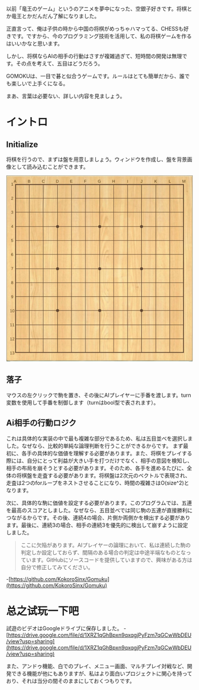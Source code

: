 以前「竜王のゲーム」というのアニメを夢中になった、空銀子好きです。将棋とか竜王とかだんだん了解になりました。

正直言って、俺は子供の時から中国の将棋がめっちゃハマってる、CHESSも好きです。ですから、今のプログラミング技術を活用して、私の将棋ゲームを作るはいいかなと思います。

しかし、将棋ならAIの相手の行動はさすが複雑過ぎて、短時間の開発は無理です。その点を考えて、五目はどうだろう。

GOMOKUは、一目で碁と似合うゲームです。ルールはとても簡単だから、誰でも楽しいで上手くになる。

まあ、言葉は必要ない、詳しい内容を見ましょう。

# イントロ

## Initialize 
将棋を行うので、まずは盤を用意しましょう。ウィンドウを作成し、盤を背景画像として読み込むことができます。


![ChessBorad](https://github.com/KokoroSinx/Gomuku/blob/main/Gomoku/res/棋盘2.jpg?raw=true)

## 落子
マウスの左クリックで駒を置き、その後にAIプレイヤーに手番を渡します。turn変数を使用して手番を制御します（turnはbool型で表されます）。

## Ai相手の行動ロジク
これは具体的な実装の中で最も複雑な部分であるため、私は五目並べを選択しました。なぜなら、比較的単純な論理判断を行うことができるからです。
まず最初に、各手の具体的な価値を理解する必要があります。また、将棋をプレイする際には、自分にとって利益が大きい手を打つだけでなく、相手の意図を検知し、相手の布局を崩そうとする必要があります。そのため、各手を進めるたびに、全体の将棋盤を走査する必要があります。将棋盤は2次元のベクトルで表現され、走査は2つのforループをネストさせることになり、時間の複雑さはO(size^2)となります。

次に、具体的な駒に価値を設定する必要があります。このプログラムでは、五連を最高のスコアとしました。なぜなら、五目並べでは同じ駒の五連が直接勝利につながるからです。その後、連続4の場合、片側か両側かを検出する必要があります。最後に、連続3の場合、相手の連続3を優先的に検出して崩すように設定しました。

>ここに欠陥があります。AIプレイヤーの論理において、私は連続した駒の判定しか設定しておらず、間隔のある場合の判定は中途半端なものとなっています。GitHubにソースコードを提供していますので、興味がある方は自分で修正してみてください。


-[https://github.com/KokoroSinx/Gomuku](https://github.com/KokoroSinx/Gomuku)

# 总之试玩一下吧

試遊のビデオはGoogleドライブに保存しました。
-[https://drive.google.com/file/d/1XRZ1qGhBpxn9qxqgjPyFzm7qGCwWbDEU/view?usp=sharing](https://drive.google.com/file/d/1XRZ1qGhBpxn9qxqgjPyFzm7qGCwWbDEU/view?usp=sharing)

また、アンドゥ機能、白でのプレイ、メニュー画面、マルチプレイ対戦など、開発できる機能が他にもありますが、私はより面白いプロジェクトに関心を持っており、それは当分の間そのままにしておくつもりです。
